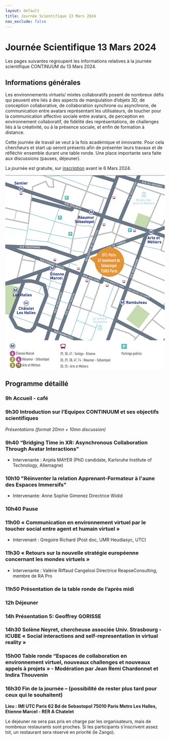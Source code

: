 ```yaml
---
layout: default
title: Journée Scientifique 13 Mars 2024
nav_exclude: false
---
```


# Journée Scientifique 13 Mars 2024

Les pages suivantes regroupent les informations relatives à la journée scientifique CONTINUUM du 13 Mars 2024.

## Informations générales
Les environnements virtuels/ mixtes collaboratifs posent de nombreux défis qui peuvent etre liés à des aspects de manipulation d’objets 3D, de conception collaborative, de collaboration synchrone ou asynchrone, de communication entre avatars représentant les utilisateurs, de toucher pour la communication affectivo sociale entre avatars, de perception en environnement collaboratif, de fidélité des représentations, de challenges liés à la créativité, ou à la présence sociale, et enfin de formation à distance.

Cette journée de travail se veut à la fois académique et innovante. Pour cela chercheurs et start up seront présents afin de présenter leurs travaux et de réfléchir ensemble durant une table ronde. Une place importante sera faite aux discussions (pauses, déjeuner).

La journée est gratuite, sur [inscription](https://framaforms.org/journee-scientifique-continuum-13-mars-2024-1704983969) avant le 6 Mars 2024.

<img src='utc-paris.png' width='600'>

## Programme détaillé

### 9h Accueil - café

### 9h30 Introduction sur l’Equipex CONTINUUM et ses objectifs scientifiques

*Présentations (format 20mn + 10mn discussion)*

### 9h40 “Bridging Time in XR: Asynchronous Collaboration Through Avatar Interactions”

- Intervenante : Anjela MAYER (PhD candidate, Karlsruhe Institute of Technology, Allemagne)

### 10h10 "Réinventer la relation Apprenant-Formateur à l'aune des Espaces Immersifs"

- Intervenante:  Anne Sophie Gimenez Directrice Widid 

### 10h40 Pause

### 11h00 « Communication en environnement virtuel par le toucher social entre agent et humain virtuel »

- Intervenant : Gregoire Richard (Post doc, UMR Heudiasyc, UTC)

### 11h30 « Retours sur la nouvelle stratégie européenne concernant les mondes virtuels »

- Intervenante : Valérie Riffaud Cangelosi Directrice ReapseConsulting, membre de RA Pro

### 11h50 Présentation de la table ronde de l’après midi 

### 12h Déjeuner

### 14h Présentation 5: Geoffrey GORISSE

### 14h30 Solène Neyret, chercheuse associée Univ. Strasbourg - ICUBE « Social interactions and self-representation in virtual reality »

### 15h00 Table ronde “Espaces de collaboration en environnement virtuel, nouveaux challenges et nouveaux appels à projets » - Modération par Jean Remi Chardonnet et Indira Thouvenin

### 16h30 Fin de la journée – (possibilité de rester plus tard pour ceux qui le souhaitent)

**Lieu : IMI UTC Paris 62 Bd de Sebastopol 75010 Paris Metro Les Halles, Etienne Marcel - RER A Chatelet**

Le dejeuner ne sera pas pris en charge par les organisateurs, mais de nombreux restaurants sont proches. Si les participants s’inscrivent assez tot, un restaurant sera réservé en priorité (le Zango). 

